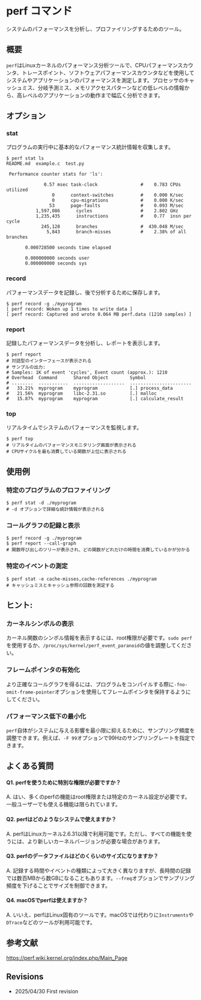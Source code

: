 # perf コマンド

システムのパフォーマンスを分析し、プロファイリングするためのツール。

## 概要

`perf`はLinuxカーネルのパフォーマンス分析ツールで、CPUパフォーマンスカウンタ、トレースポイント、ソフトウェアパフォーマンスカウンタなどを使用してシステムやアプリケーションのパフォーマンスを測定します。プロセッサのキャッシュミス、分岐予測ミス、メモリアクセスパターンなどの低レベルの情報から、高レベルのアプリケーションの動作まで幅広く分析できます。

## オプション

### **stat**

プログラムの実行中に基本的なパフォーマンス統計情報を収集します。

```console
$ perf stat ls
README.md  example.c  test.py

 Performance counter stats for 'ls':

              0.57 msec task-clock                #    0.783 CPUs utilized          
                 0      context-switches          #    0.000 K/sec                  
                 0      cpu-migrations            #    0.000 K/sec                  
                53      page-faults               #    0.093 M/sec                  
           1,597,086      cycles                  #    2.802 GHz                    
           1,235,435      instructions            #    0.77  insn per cycle         
             245,128      branches                #  430.048 M/sec                  
               5,843      branch-misses           #    2.38% of all branches        

       0.000728500 seconds time elapsed

       0.000000000 seconds user
       0.000000000 seconds sys
```

### **record**

パフォーマンスデータを記録し、後で分析するために保存します。

```console
$ perf record -g ./myprogram
[ perf record: Woken up 1 times to write data ]
[ perf record: Captured and wrote 0.064 MB perf.data (1210 samples) ]
```

### **report**

記録したパフォーマンスデータを分析し、レポートを表示します。

```console
$ perf report
# 対話型のインターフェースが表示される
# サンプルの出力:
# Samples: 1K of event 'cycles', Event count (approx.): 1210
# Overhead  Command      Shared Object        Symbol
# ........  ...........  ...................  .......................
#   33.21%  myprogram    myprogram            [.] process_data
#   21.56%  myprogram    libc-2.31.so         [.] malloc
#   15.87%  myprogram    myprogram            [.] calculate_result
```

### **top**

リアルタイムでシステムのパフォーマンスを監視します。

```console
$ perf top
# リアルタイムのパフォーマンスモニタリング画面が表示される
# CPUサイクルを最も消費している関数が上位に表示される
```

## 使用例

### 特定のプログラムのプロファイリング

```console
$ perf stat -d ./myprogram
# -d オプションで詳細な統計情報が表示される
```

### コールグラフの記録と表示

```console
$ perf record -g ./myprogram
$ perf report --call-graph
# 関数呼び出しのツリーが表示され、どの関数がどれだけの時間を消費しているかが分かる
```

### 特定のイベントの測定

```console
$ perf stat -e cache-misses,cache-references ./myprogram
# キャッシュミスとキャッシュ参照の回数を測定する
```

## ヒント:

### カーネルシンボルの表示

カーネル関数のシンボル情報を表示するには、root権限が必要です。`sudo perf`を使用するか、`/proc/sys/kernel/perf_event_paranoid`の値を調整してください。

### フレームポインタの有効化

より正確なコールグラフを得るには、プログラムをコンパイルする際に`-fno-omit-frame-pointer`オプションを使用してフレームポインタを保持するようにしてください。

### パフォーマンス低下の最小化

`perf`自体がシステムに与える影響を最小限に抑えるために、サンプリング頻度を調整できます。例えば、`-F 99`オプションで99Hzのサンプリングレートを指定できます。

## よくある質問

#### Q1. perfを使うために特別な権限が必要ですか？
A. はい、多くのperfの機能はroot権限または特定のカーネル設定が必要です。一般ユーザーでも使える機能は限られています。

#### Q2. perfはどのようなシステムで使えますか？
A. perfはLinuxカーネル2.6.31以降で利用可能です。ただし、すべての機能を使うには、より新しいカーネルバージョンが必要な場合があります。

#### Q3. perfのデータファイルはどのくらいのサイズになりますか？
A. 記録する時間やイベントの種類によって大きく異なりますが、長時間の記録では数百MBから数GBになることもあります。`--freq`オプションでサンプリング頻度を下げることでサイズを制御できます。

#### Q4. macOSでperfは使えますか？
A. いいえ、perfはLinux固有のツールです。macOSでは代わりに`Instruments`や`DTrace`などのツールが利用可能です。

## 参考文献

https://perf.wiki.kernel.org/index.php/Main_Page

## Revisions

- 2025/04/30 First revision
